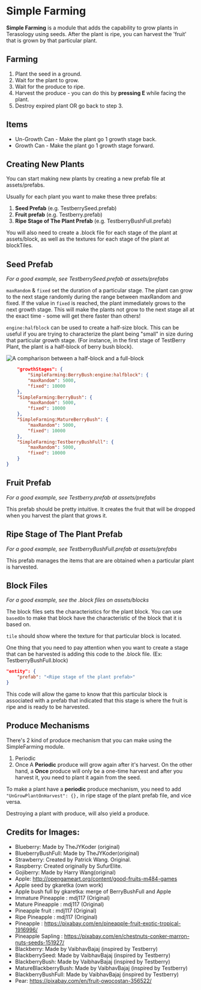 Simple Farming
==============
**Simple Farming** is a module that adds the capability to grow plants in Terasology using seeds. After the plant is ripe, you can harvest the 'fruit' that is grown by that particular plant.

Farming
-------
1. Plant the seed in a ground.
2. Wait for the plant to grow.
3. Wait for the produce to ripe.
4. Harvest the produce - you can do this by **pressing E** while facing the plant.
5. Destroy expired plant OR go back to step 3.

Items
-----
 - Un-Growth Can - Make the plant go 1 growth stage back.
 - Growth Can - Make the plant go 1 growth stage forward.

Creating New Plants
-----------------
You can start making new plants by creating a new prefab file at assets/prefabs.

Usually for each plant you want to make these three prefabs:  
1. **Seed Prefab** (e.g. TestberrySeed.prefab)  
2. **Fruit prefab** (e.g. Testberry.prefab)  
3. **Ripe Stage of The Plant Prefab** (e.g. TestberryBushFull.prefab)

You will also need to create a .block file for each stage of the plant at assets/block, as well as the textures for each stage of the plant at blockTiles.

Seed Prefab
-----------
*For a good example, see TestberrySeed.prefab at assets/prefabs*

`maxRandom` & `fixed` set the duration of a particular stage. The plant can grow to the next stage randomly during the range between maxRandom and fixed. If the value in `fixed` is reached, the plant immediately grows to the next growth stage. This will make the plants not grow to the next stage all at the exact time - some will get there faster than others!

`engine:halfblock` can be used to create a half-size block. This can be useful if you are trying to characterize the plant being "small" in size during that particular growth stage. (For instance, in the first stage of TestBerry Plant, the plant is a half-block of berry bush block).

![A compharison between a half-block and a full-block](http://i.imgur.com/URLFbzo.png)

```json
    "growthStages": {
        "SimpleFarming:BerryBush:engine:halfblock": {
        "maxRandom": 5000,
        "fixed": 10000
    },
    "SimpleFarming:BerryBush": {
        "maxRandom": 5000,
        "fixed": 10000
    },
    "SimpleFarming:MatureBerryBush": {
        "maxRandom": 5000,
        "fixed": 10000
    },
    "SimpleFarming:TestberryBushFull": {
        "maxRandom": 5000,
        "fixed": 10000
    }
}
```

Fruit Prefab
-----------
*For a good example, see Testberry.prefab at assets/prefabs*

This prefab should be pretty intuitive. It creates the fruit that will be dropped when you harvest the plant that grows it.

Ripe Stage of The Plant Prefab
-----------
*For a good example, see TestberryBushFull.prefab at assets/prefabs*

This prefab manages the items that are are obtained when a particular plant is harvested. 

Block Files
-------
*For a good example, see the .block files on assets/blocks*

The block files sets the characteristics for the plant block. 
You can use `basedOn` to make that block have the characteristic of the block that it is based on. 

`tile` should show where the texture for that particular block is located.

One thing that you need to pay attention when you want to create a stage that can be harvested is adding this code to the .block file. (Ex: TestberryBushFull.block)

```json
"entity": {
    "prefab": "<Ripe stage of the plant prefab>"
}
```

This code will allow the game to know that this particular block is associated with a prefab that indicated that this stage is where the fruit is ripe and is ready to be harvested.

Produce Mechanisms
------------------
There's 2 kind of produce mechanism that you can make using the SimpleFarming module.
 1. Periodic
 2. Once
A **Periodic** produce will grow again after it's harvest. On the other hand, a **Once** produce will only be a one-time harvest and after you harvest it, you need to plant it again from the seed.

To make a plant have a **periodic** produce mechanism, you need to add   `"UnGrowPlantOnHarvest": {},` in ripe stage of the plant prefab file, and vice versa.

Destroying a plant with produce, will also yield a produce.

Credits for Images:
------------------
* Blueberry: Made by TheJYKoder (original)
* BlueberryBushFull: Made by TheJYKoder(original)
* Strawberry: Created by Patrick Wang. Original.
* Raspberry: Created originally by SufurElite.
* Gojiberry: Made by Harry Wang(original)
* Apple: http://opengameart.org/content/good-fruits-m484-games
* Apple seed by gkaretka (own work)
* Apple bush full by gkaretka: merge of BerryBushFull and Apple
* Immature Pineapple : mdj117 (Original)
* Mature Pineapple : mdj117 (Original)
* Pineapple fruit : mdj117 (Original)
* Ripe Pineapple : mdj117 (Original)
* Pineapple : https://pixabay.com/en/pineapple-fruit-exotic-tropical-1916996/
* Pineapple Sapling : https://pixabay.com/en/chestnuts-conker-marron-nuts-seeds-151927/
* Blackberry: Made by VaibhavBajaj (inspired by Testberry)
* BlackberrySeed: Made by VaibhavBajaj (inspired by Testberry)
* BlackberryBush: Made by VaibhavBajaj (inspired by Testberry)
* MatureBlackberryBush: Made by VaibhavBajaj (inspired by Testberry)
* BlackberryBushFull: Made by VaibhavBajaj (inspired by Testberry)
* Pear: https://pixabay.com/en/fruit-owocostan-356522/
